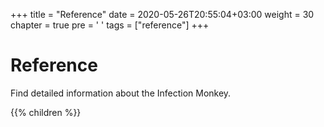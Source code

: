 +++
title = "Reference"
date = 2020-05-26T20:55:04+03:00
weight = 30
chapter = true
pre = '<i class="fas fa-layer-group"></i> '
tags = ["reference"] 
+++

# Reference

Find detailed information about the Infection Monkey.

{{% children %}}
